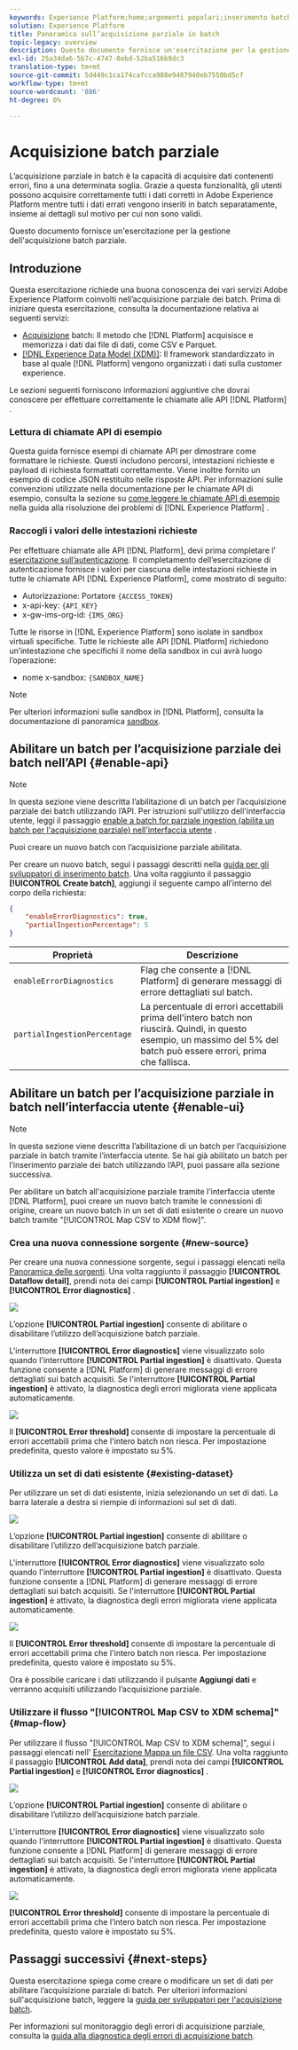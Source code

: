 ```yaml
---
keywords: Experience Platform;home;argomenti popolari;inserimento batch;inserimento batch;inserimento parziale;inserimento parziale;acquisizione parziale;errore di recupero;errore di recupero;errore di recupero;inserimento batch parziale;inserimento batch parziale;parziale;acquisizione;
solution: Experience Platform
title: Panoramica sull’acquisizione parziale in batch
topic-legacy: overview
description: Questo documento fornisce un'esercitazione per la gestione dell'acquisizione batch parziale.
exl-id: 25a34da6-5b7c-4747-8ebd-52ba516b9dc3
translation-type: tm+mt
source-git-commit: 5d449c1ca174cafcca988e9487940eb7550bd5cf
workflow-type: tm+mt
source-wordcount: '886'
ht-degree: 0%

---
```


# Acquisizione batch parziale

L’acquisizione parziale in batch è la capacità di acquisire dati contenenti errori, fino a una determinata soglia. Grazie a questa funzionalità, gli utenti possono acquisire correttamente tutti i dati corretti in Adobe Experience Platform mentre tutti i dati errati vengono inseriti in batch separatamente, insieme ai dettagli sul motivo per cui non sono validi.

Questo documento fornisce un&#39;esercitazione per la gestione dell&#39;acquisizione batch parziale.

## Introduzione

Questa esercitazione richiede una buona conoscenza dei vari servizi Adobe Experience Platform coinvolti nell’acquisizione parziale dei batch. Prima di iniziare questa esercitazione, consulta la documentazione relativa ai seguenti servizi:

- [Acquisizione](./overview.md) batch: Il metodo che  [!DNL Platform] acquisisce e memorizza i dati dai file di dati, come CSV e Parquet.
- [[!DNL Experience Data Model (XDM)]](../../xdm/home.md): Il framework standardizzato in base al quale  [!DNL Platform] vengono organizzati i dati sulla customer experience.

Le sezioni seguenti forniscono informazioni aggiuntive che dovrai conoscere per effettuare correttamente le chiamate alle API [!DNL Platform] .

### Lettura di chiamate API di esempio

Questa guida fornisce esempi di chiamate API per dimostrare come formattare le richieste. Questi includono percorsi, intestazioni richieste e payload di richiesta formattati correttamente. Viene inoltre fornito un esempio di codice JSON restituito nelle risposte API. Per informazioni sulle convenzioni utilizzate nella documentazione per le chiamate API di esempio, consulta la sezione su [come leggere le chiamate API di esempio](../../landing/troubleshooting.md#how-do-i-format-an-api-request) nella guida alla risoluzione dei problemi di [!DNL Experience Platform] .

### Raccogli i valori delle intestazioni richieste

Per effettuare chiamate alle API [!DNL Platform], devi prima completare l’ [esercitazione sull’autenticazione](https://www.adobe.com/go/platform-api-authentication-en). Il completamento dell’esercitazione di autenticazione fornisce i valori per ciascuna delle intestazioni richieste in tutte le chiamate API [!DNL Experience Platform], come mostrato di seguito:

- Autorizzazione: Portatore `{ACCESS_TOKEN}`
- x-api-key: `{API_KEY}`
- x-gw-ims-org-id: `{IMS_ORG}`

Tutte le risorse in [!DNL Experience Platform] sono isolate in sandbox virtuali specifiche. Tutte le richieste alle API [!DNL Platform] richiedono un’intestazione che specifichi il nome della sandbox in cui avrà luogo l’operazione:

- nome x-sandbox: `{SANDBOX_NAME}`

>[!NOTE]
>
>Per ulteriori informazioni sulle sandbox in [!DNL Platform], consulta la documentazione di panoramica [sandbox](../../sandboxes/home.md).

## Abilitare un batch per l’acquisizione parziale dei batch nell’API {#enable-api}

>[!NOTE]
>
>In questa sezione viene descritta l’abilitazione di un batch per l’acquisizione parziale dei batch utilizzando l’API. Per istruzioni sull&#39;utilizzo dell&#39;interfaccia utente, leggi il passaggio [enable a batch for parziale ingestion (abilita un batch per l&#39;acquisizione parziale) nell&#39;interfaccia utente](#enable-ui) .

Puoi creare un nuovo batch con l’acquisizione parziale abilitata.

Per creare un nuovo batch, segui i passaggi descritti nella [guida per gli sviluppatori di inserimento batch](./api-overview.md). Una volta raggiunto il passaggio **[!UICONTROL Create batch]**, aggiungi il seguente campo all’interno del corpo della richiesta:

```json
{
    "enableErrorDiagnostics": true,
    "partialIngestionPercentage": 5
}
```

| Proprietà | Descrizione |
| -------- | ----------- |
| `enableErrorDiagnostics` | Flag che consente a [!DNL Platform] di generare messaggi di errore dettagliati sul batch. |
| `partialIngestionPercentage` | La percentuale di errori accettabili prima dell&#39;intero batch non riuscirà. Quindi, in questo esempio, un massimo del 5% del batch può essere errori, prima che fallisca. |


## Abilitare un batch per l’acquisizione parziale in batch nell’interfaccia utente {#enable-ui}

>[!NOTE]
>
>In questa sezione viene descritta l’abilitazione di un batch per l’acquisizione parziale in batch tramite l’interfaccia utente. Se hai già abilitato un batch per l’inserimento parziale dei batch utilizzando l’API, puoi passare alla sezione successiva.

Per abilitare un batch all&#39;acquisizione parziale tramite l&#39;interfaccia utente [!DNL Platform], puoi creare un nuovo batch tramite le connessioni di origine, creare un nuovo batch in un set di dati esistente o creare un nuovo batch tramite &quot;[!UICONTROL Map CSV to XDM flow]&quot;.

### Crea una nuova connessione sorgente {#new-source}

Per creare una nuova connessione sorgente, segui i passaggi elencati nella [Panoramica delle sorgenti](../../sources/home.md). Una volta raggiunto il passaggio **[!UICONTROL Dataflow detail]**, prendi nota dei campi **[!UICONTROL Partial ingestion]** e **[!UICONTROL Error diagnostics]** .

![](../images/batch-ingestion/partial-ingestion/configure-batch.png)

L’opzione **[!UICONTROL Partial ingestion]** consente di abilitare o disabilitare l’utilizzo dell’acquisizione batch parziale.

L&#39;interruttore **[!UICONTROL Error diagnostics]** viene visualizzato solo quando l&#39;interruttore **[!UICONTROL Partial ingestion]** è disattivato. Questa funzione consente a [!DNL Platform] di generare messaggi di errore dettagliati sui batch acquisiti. Se l&#39;interruttore **[!UICONTROL Partial ingestion]** è attivato, la diagnostica degli errori migliorata viene applicata automaticamente.

![](../images/batch-ingestion/partial-ingestion/configure-batch-partial-ingestion-focus.png)

Il **[!UICONTROL Error threshold]** consente di impostare la percentuale di errori accettabili prima che l&#39;intero batch non riesca. Per impostazione predefinita, questo valore è impostato su 5%.

### Utilizza un set di dati esistente {#existing-dataset}

Per utilizzare un set di dati esistente, inizia selezionando un set di dati. La barra laterale a destra si riempie di informazioni sul set di dati.

![](../images/batch-ingestion/partial-ingestion/monitor-dataset.png)

L’opzione **[!UICONTROL Partial ingestion]** consente di abilitare o disabilitare l’utilizzo dell’acquisizione batch parziale.

L&#39;interruttore **[!UICONTROL Error diagnostics]** viene visualizzato solo quando l&#39;interruttore **[!UICONTROL Partial ingestion]** è disattivato. Questa funzione consente a [!DNL Platform] di generare messaggi di errore dettagliati sui batch acquisiti. Se l&#39;interruttore **[!UICONTROL Partial ingestion]** è attivato, la diagnostica degli errori migliorata viene applicata automaticamente.

![](../images/batch-ingestion/partial-ingestion/monitor-dataset-partial-ingestion-focus.png)

Il **[!UICONTROL Error threshold]** consente di impostare la percentuale di errori accettabili prima che l&#39;intero batch non riesca. Per impostazione predefinita, questo valore è impostato su 5%.

Ora è possibile caricare i dati utilizzando il pulsante **Aggiungi dati** e verranno acquisiti utilizzando l’acquisizione parziale.

### Utilizzare il flusso &quot;[!UICONTROL Map CSV to XDM schema]&quot; {#map-flow}

Per utilizzare il flusso &quot;[!UICONTROL Map CSV to XDM schema]&quot;, segui i passaggi elencati nell&#39; [Esercitazione Mappa un file CSV](../tutorials/map-a-csv-file.md). Una volta raggiunto il passaggio **[!UICONTROL Add data]**, prendi nota dei campi **[!UICONTROL Partial ingestion]** e **[!UICONTROL Error diagnostics]** .

![](../images/batch-ingestion/partial-ingestion/xdm-csv-workflow.png)

L’opzione **[!UICONTROL Partial ingestion]** consente di abilitare o disabilitare l’utilizzo dell’acquisizione batch parziale.

L&#39;interruttore **[!UICONTROL Error diagnostics]** viene visualizzato solo quando l&#39;interruttore **[!UICONTROL Partial ingestion]** è disattivato. Questa funzione consente a [!DNL Platform] di generare messaggi di errore dettagliati sui batch acquisiti. Se l&#39;interruttore **[!UICONTROL Partial ingestion]** è attivato, la diagnostica degli errori migliorata viene applicata automaticamente.

![](../images/batch-ingestion/partial-ingestion/xdm-csv-workflow-partial-ingestion-focus.png)

**[!UICONTROL Error threshold]** consente di impostare la percentuale di errori accettabili prima che l’intero batch non riesca. Per impostazione predefinita, questo valore è impostato su 5%.

## Passaggi successivi {#next-steps}

Questa esercitazione spiega come creare o modificare un set di dati per abilitare l’acquisizione parziale di batch. Per ulteriori informazioni sull&#39;acquisizione batch, leggere la [guida per sviluppatori per l&#39;acquisizione batch](./api-overview.md).

Per informazioni sul monitoraggio degli errori di acquisizione parziale, consulta la [guida alla diagnostica degli errori di acquisizione batch](../quality/error-diagnostics.md).
